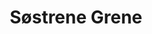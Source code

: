 ---
title: "Søstrene Grene"
url: /muenchen/sostrene-grene-willy-brandt-platz/
shop: Raumausstattung
---